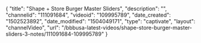 {
    "title": "Shape + Store Burger Master Sliders",
    "description": "",
    "channelid": "111091684",
    "videoid": "109995789",
    "date_created": "1502523892",
    "date_modified": "1504049171",
    "type": "captivate",
    "layout": "channelVideo",
    "url": "\/bbbusa-latest-videos\/shape-store-burger-master-sliders-3-notes\/111091684-109995789"
}